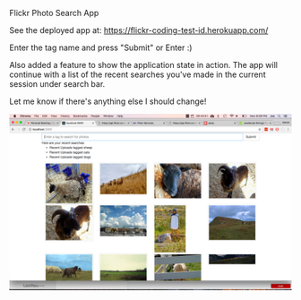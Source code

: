 Flickr Photo Search App

See the deployed app at: https://flickr-coding-test-id.herokuapp.com/

Enter the tag name and press "Submit" or Enter :)

Also added a feature to show the application state in action. The app will continue with a list of the recent searches you've made in the current session under search bar. 

Let me know if there's anything else I should change! 

![Alt text](demo4.png?raw=true "Title")


